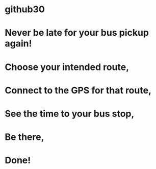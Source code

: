 # github30
# Never be late for your bus pickup again!
# Choose your intended route,
# Connect to the GPS for that route,
# See the time to your bus stop,
# Be there,
# Done!
